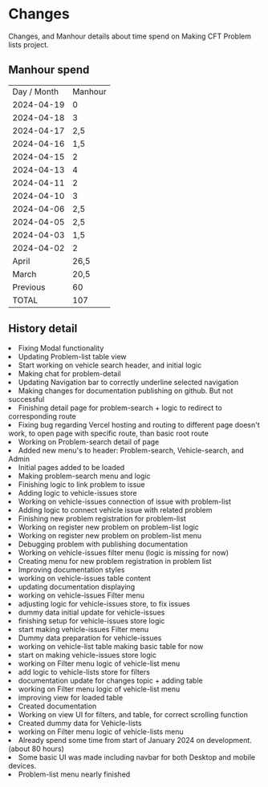 # Changes
Changes, and Manhour details about time spend on Making CFT Problem lists project.


## Manhour spend

<table>
<tr><td>Day / Month</td><td>Manhour</td></tr>
<tr><td>2024-04-19</td><td>0</td></tr>
<tr><td>2024-04-18</td><td>3</td></tr>
<tr><td>2024-04-17</td><td>2,5</td></tr>
<tr><td>2024-04-16</td><td>1,5</td></tr>
<tr><td>2024-04-15</td><td>2</td></tr>
<tr><td>2024-04-13</td><td>4</td></tr>
<tr><td>2024-04-11</td><td>2</td></tr>
<tr><td>2024-04-10</td><td>3</td></tr>
<tr><td>2024-04-06</td><td>2,5</td></tr>
<tr><td>2024-04-05</td><td>2,5</td></tr>
<tr><td>2024-04-03</td><td>1,5</td></tr>
<tr><td>2024-04-02</td><td>2</td></tr>
<tr><td>April</td><td>26,5</td></tr>
<tr><td>March</td><td>20,5</td></tr>
<tr><td>Previous</td><td>60</td></tr>
<tr><td>TOTAL</td><td>107</td></tr>
</table>




## History detail

<tabs>
<tab title="April">

<deflist>
<def title="2024-04-19 15:00 - 16:30 and 20:00 -">
</def>
</deflist>


<deflist>
<def title="2024-04-18 16:00 - 19:00">
<list>
<li>Fixing Modal functionality</li>
<li>Updating Problem-list table view</li>
<li>Start working on vehicle search header, and initial logic</li>
</list>
</def>
</deflist>


<deflist>
<def title="2024-04-17 15:30 - 18:00">
<list>
<li>Making chat for problem-detail</li>
<li>Updating Navigation bar to correctly underline selected navigation</li>
</list>
</def>
</deflist>


<deflist>
<def title="2024-04-16 15:30 - 17:00">
<list>
<li>Making changes for documentation publishing on github. But not successful</li>
<li>Finishing detail page for problem-search + logic to redirect to corresponding route</li>
</list>
</def>
</deflist>


<deflist>
<def title="2024-04-15 17:00 - 19:00">
<list>
<li>Fixing bug regarding Vercel hosting and routing to different page doesn't work, to open page with specific route, than basic root route</li>
<li>Working on Problem-search detail of page</li>
</list>
</def>
</deflist>


<deflist>
<def title="2024-04-13 17:30 - 21:30">
<list>
<li>Added new menu's to header: Problem-search, Vehicle-search, and Admin</li>
<li>Initial pages added to be loaded</li>
<li>Making problem-search menu and logic</li>
</list>
</def>
</deflist>


<deflist>
<def title="2024-04-11 15:30 - 17:30">
<list>
<li>Finishing logic to link problem to issue</li>
<li>Adding logic to vehicle-issues store</li>
</list>
</def>
</deflist>


<deflist>
<def title="2024-04-10 16:00 - 19:00">
<list>
<li>Working on vehicle-issues connection of issue with problem-list</li>
</list>
</def>
</deflist>


<deflist>
<def title="2024-04-06 18:30 - 21:00">
<list>
<li>Adding logic to connect vehicle issue with related problem</li>
</list>
</def>
</deflist>


<deflist>
<def title="2024-04-05 17:00 - 19:30">
<list>
<li>Finishing new problem registration for problem-list</li>
</list>
</def>
</deflist>


<deflist>
<def title="2024-04-03 16:30 - 18:00">
<list>
<li>Working on register new problem on problem-list logic</li>
</list>
</def>
</deflist>


<deflist>
<def title="2024-04-02 17:30 - 19:30">
<list type="bullet">
<li>Working on register new problem on problem-list menu</li>
<li>Debugging problem with publishing documentation</li>
</list>
</def>
</deflist>


</tab>



<tab title="March">

<deflist>
<def title="2024-03-29 15:30 - 18:30">
<list type="bullet">
<li>Working on vehicle-issues filter menu (logic is missing for now)</li>
<li>Creating menu for new problem registration in problem list</li>
<li>Improving documentation styles</li>
</list>
</def>
</deflist>



<deflist>
<def title="2024-03-28 17:00 - 18:30">
<list type="bullet">
<li>working on vehicle-issues table content</li>
<li>updating documentation displaying</li>
</list>
</def>
</deflist>



<deflist>
<def title="2024-03-27 17:00 - 19:30">
<list type="bullet">
<li>working on vehicle-issues Filter menu</li>
<li>adjusting logic for vehicle-issues store, to fix issues</li>
<li>dummy data initial update for vehicle-issues</li>
</list>
</def>
</deflist>



<deflist>
<def title="2024-03-25 16:30 - 18:30">
<list type="bullet">
<li>finishing setup for vehicle-issues store logic</li>
<li>start making vehicle-issues Filter menu</li>
<li>Dummy data preparation for vehicle-issues</li>
</list>
</def>
</deflist>



<deflist>
<def title="2024-03-23 16:00 - 20:00">
<list type="bullet">
<li>working on vehicle-list table making basic table for now</li>
<li>start on making vehicle-issues store logic</li>
</list>
</def>
</deflist>



<deflist>
<def title="2024-03-22 15:30 - 17:30">
<list type="bullet">
<li>working on Filter menu logic of vehicle-list menu</li>
<li>add logic to vehicle-lists store for filters</li>
<li>documentation update for changes topic + adding table</li>
</list>
</def>
</deflist>



<deflist>
<def title="2024-03-21 15:30 - 18:30">
<list type="bullet">
<li>working on Filter menu logic of vehicle-list menu</li>
<li>improving view for loaded table</li>
</list>
</def>
</deflist>



<deflist>
<def title="2024-03-20 15:00 - 17:30">
<list type="bullet">
<li>Created documentation</li>
<li>Working on view UI for filters, and table, for correct scrolling function</li>
<li>Created dummy data for Vehicle-lists</li>
<li>working on Filter menu logic of vehicle-lists menu</li>
</list>
</def>
</deflist>



</tab>
<tab title="Previous">
<deflist>
<def title="PREVIOUS">
<list type="bullet">
<li>Already spend some time from start of January 2024 on development. (about 80 hours)
</li>
<li>Some basic UI was made including navbar for both Desktop and mobile devices.
</li>
<li>Problem-list menu nearly finished</li>
</list>
</def>
</deflist>


</tab>
</tabs>
